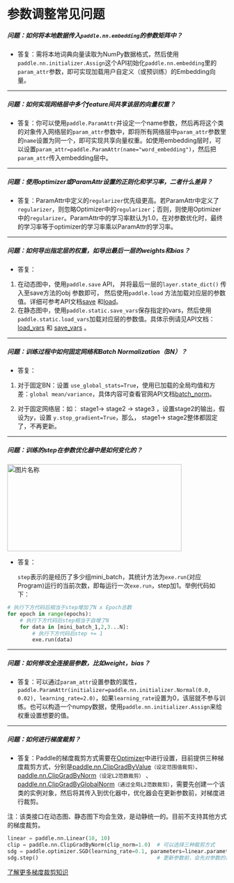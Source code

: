 # 参数调整常见问题

##### 问题：如何将本地数据传入`paddle.nn.embedding`的参数矩阵中？

+ 答复：需将本地词典向量读取为NumPy数据格式，然后使用`paddle.nn.initializer.Assign`这个API初始化`paddle.nn.embedding`里的`param_attr`参数，即可实现加载用户自定义（或预训练）的Embedding向量。

------

##### 问题：如何实现网络层中多个feature间共享该层的向量权重？

+ 答复：你可以使用`paddle.ParamAttr`并设定一个name参数，然后再将这个类的对象传入网络层的`param_attr`参数中，即将所有网络层中`param_attr`参数里的`name`设置为同一个，即可实现共享向量权重。如使用embedding层时，可以设置`param_attr=paddle.ParamAttr(name="word_embedding")`，然后把`param_attr`传入embedding层中。

----------


##### 问题：使用optimizer或ParamAttr设置的正则化和学习率，二者什么差异？

+ 答复：ParamAttr中定义的`regularizer`优先级更高。若ParamAttr中定义了`regularizer`，则忽略Optimizer中的`regularizer`；否则，则使用Optimizer中的`regularizer`。ParamAttr中的学习率默认为1.0，在对参数优化时，最终的学习率等于optimizer的学习率乘以ParamAttr的学习率。

----------

##### 问题：如何导出指定层的权重，如导出最后一层的*weights*和*bias*？

+ 答复：

1. 在动态图中，使用`paddle.save` API， 并将最后一层的`layer.state_dict()` 传入至save方法的obj 参数即可， 然后使用`paddle.load` 方法加载对应层的参数值。详细可参考API文档[save](https://www.paddlepaddle.org.cn/documentation/docs/zh/api/paddle/framework/io/save_cn.html#save) 和[load](https://www.paddlepaddle.org.cn/documentation/docs/zh/api/paddle/framework/io/load_cn.html#load)。
2. 在静态图中，使用`paddle.static.save_vars`保存指定的vars，然后使用`paddle.static.load_vars`加载对应层的参数值。具体示例请见API文档：[load_vars](https://www.paddlepaddle.org.cn/documentation/docs/zh/api/paddle/fluid/io/load_vars_cn.html) 和 [save_vars](https://www.paddlepaddle.org.cn/documentation/docs/zh/api/paddle/fluid/io/save_vars_cn.html) 。

----------

##### 问题：训练过程中如何固定网络和Batch Normalization（BN）？

+ 答复：

1. 对于固定BN：设置 `use_global_stats=True`，使用已加载的全局均值和方差：`global mean/variance`，具体内容可查看官网API文档[batch_norm](https://www.paddlepaddle.org.cn/documentation/docs/zh/api/paddle/fluid/layers/batch_norm_cn.html#batch-norm)。

2. 对于固定网络层：如： stage1→ stage2 → stage3 ，设置stage2的输出，假设为*y*，设置 `y.stop_gradient=True`，那么， stage1→ stage2整体都固定了，不再更新。

----------

##### 问题：训练的step在参数优化器中是如何变化的？  

<img src="https://paddlepaddleimage.cdn.bcebos.com/faqimage%2F610cd445435e40e1b1d8a4944a7448c35d89ea33ab364ad8b6804b8dd947e88c.png" width = "400" height = "200" alt="图片名称" align=center />

* 答复：

  `step`表示的是经历了多少组mini_batch，其统计方法为`exe.run`(对应Program)运行的当前次数，即每运行一次`exe.run`，step加1。举例代码如下：

```python
# 执行下方代码后相当于step增加了N x Epoch总数
for epoch in range(epochs):
    # 执行下方代码后step相当于自增了N
    for data in [mini_batch_1,2,3...N]:
        # 执行下方代码后step += 1
        exe.run(data)
```

-----


##### 问题：如何修改全连接层参数，比如weight，bias？  

+ 答复：可以通过`param_attr`设置参数的属性，`paddle.ParamAttr(initializer=paddle.nn.initializer.Normal(0.0, 0.02), learning_rate=2.0)`，如果`learning_rate`设置为0，该层就不参与训练。也可以构造一个numpy数据，使用`paddle.nn.initializer.Assign`来给权重设置想要的值。


-----


##### 问题：如何进行梯度裁剪？  

+ 答复：Paddle的梯度裁剪方式需要在[Optimizer](https://www.paddlepaddle.org.cn/documentation/docs/zh/api/paddle/optimizer/Overview_cn.html#api)中进行设置，目前提供三种梯度裁剪方式，分别是[paddle.nn.ClipGradByValue](https://www.paddlepaddle.org.cn/documentation/docs/zh/develop/api/paddle/nn/ClipGradByValue_cn.html)`（设定范围值裁剪）`、[paddle.nn.ClipGradByNorm](https://www.paddlepaddle.org.cn/documentation/docs/zh/develop/api/paddle/nn/ClipGradByNorm_cn.html)`（设定L2范数裁剪）`
、[paddle.nn.ClipGradByGlobalNorm](https://www.paddlepaddle.org.cn/documentation/docs/zh/develop/api/paddle/nn/ClipGradByGlobalNorm_cn.html)`（通过全局L2范数裁剪）`，需要先创建一个该类的实例对象，然后将其传入到优化器中，优化器会在更新参数前，对梯度进行裁剪。

注：该类接口在动态图、静态图下均会生效，是动静统一的。目前不支持其他方式的梯度裁剪。

```python
linear = paddle.nn.Linear(10, 10)
clip = paddle.nn.ClipGradByNorm(clip_norm=1.0)  # 可以选择三种裁剪方式
sdg = paddle.optimizer.SGD(learning_rate=0.1, parameters=linear.parameters(), grad_clip=clip)
sdg.step()                                      # 更新参数前，会先对参数的梯度进行裁剪
```
[了解更多梯度裁剪知识](https://www.paddlepaddle.org.cn/documentation/docs/zh/develop/guides/01_paddle2.0_introduction/basic_concept/gradient_clip_cn.html)
